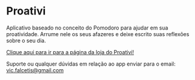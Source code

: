 # Proativi

Aplicativo baseado no conceito do Pomodoro para ajudar em sua proatividade. Arrume nele os seus afazeres e deixe escrito suas reflexões sobre o seu dia.

[Clique aqui para ir para a página da loja do Proativi!](https://apps.apple.com/us/app/proativi/id1497262207)

Suporte ou qualquer dúvidas em relação ao app enviar para o email: vic.falcetis@gmail.com
